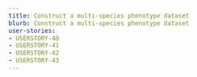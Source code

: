 ```yaml
---
title: Construct a multi-species phenotype dataset
blurb: Construct a multi-species phenotype dataset
user-stories:
- USERSTORY-40
- USERSTORY-41
- USERSTORY-42
- USERSTORY-43
---
```

